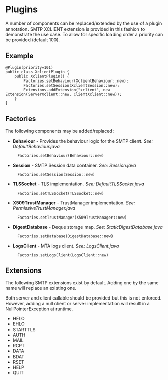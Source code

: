 Plugins
=======

A number of components can be replaced/extended by the use of a plugin annotation.
SMTP XCLIENT extension is provided in this fashion to demonstrate the use case.
To allow for specific loading order a priority can be provided (default 100).


Example
-------

    @Plugin(priority=101)
    public class XclientPlugin {
        public XclientPlugin() {
            Factories.setBehaviour(XclientBehaviour::new);
            Factories.setSession(XclientSession::new);
            Extensions.addExtension("xclient", new Extension(ServerXclient::new, ClientXclient::new));
        }
    }

Factories
---------
The following components may be added/replaced:

- **Behaviour** - Provides the behaviour logic for the SMTP client. *See: DefaultBehaviour.java*
    
        Factories.setBehaviour(Behaviour::new)

- **Session** - SMTP Session data container. *See: Session.java*

        Factories.setSession(Session::new)

- **TLSSocket** - TLS implementation. *See: DefaultTLSSocket.java*

        Factories.setTLSSocket(TLSSocket::new)

- **X509TrustManager** - TrustManager implementation. *See: PermissiveTrustManager.java*

        Factories.setTrustManager(X509TrustManager::new)

- **DigestDatabase** - Deque storage map. *See: StaticDigestDatabase.java*

        Factories.setDatabase(DigestDatabase::new)

- **LogsClient** - MTA logs client. *See: LogsClient.java*

        Factories.setLogsClient(LogsClient::new)



Extensions
----------
The following SMTP extensions exist by default.
Adding one by the same name will replace an existing one.

Both server and client callable should be provided but this is not enforced.
However, adding a null client or server implementation will result in a NullPointerException at runtime.

- HELO
- EHLO
- STARTTLS
- AUTH
- MAIL
- RCPT
- DATA
- BDAT
- RSET
- HELP
- QUIT


